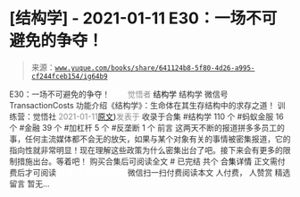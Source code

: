 # [结构学] - 2021-01-11 E30：一场不可避免的争夺！

> 来源：[`www.yuque.com/books/share/641124b8-5f80-4d26-a995-cf244fceb154/ig64b9`](https://www.yuque.com/books/share/641124b8-5f80-4d26-a995-cf244fceb154/ig64b9)

<ne-p id="520f42f3293818f927861ebbd5b15da4_p_0" data-lake-id="520f42f3293818f927861ebbd5b15da4_p_0"><ne-text id="u27af97a3" style="color: rgb(51, 51, 51);">E30：一场不可避免的争夺！</ne-text></ne-p> <ne-p id="532d6f306fc1cededf7ce3e7978c59af" data-lake-id="532d6f306fc1cededf7ce3e7978c59af"><ne-text id="u37216c45" ne-fontsize="12" style="color: rgb(255, 255, 255);">原创</ne-text><ne-text id="u28ba6bbd" style="color: rgb(140, 140, 140);">觉悟者</ne-text> <ne-text id="ue0662e26" ne-fontsize="14">结构学</ne-text></ne-p> <ne-p id="412fa6571b0bbb044a5054bc8a17cd74" data-lake-id="412fa6571b0bbb044a5054bc8a17cd74"><ne-text id="u4a1347b8" ne-fontsize="14" ne-bold="true" style="color: rgb(51, 51, 51);">结构学</ne-text></ne-p> <ne-p id="44776ee323f59926559a457f8ab2abe6" data-lake-id="44776ee323f59926559a457f8ab2abe6"><ne-text id="uc0dc779f" ne-fontsize="14" style="color: rgb(51, 51, 51);">微信号</ne-text><ne-text id="uf41c3183" ne-fontsize="14" style="color: rgb(51, 51, 51);">TransactionCosts</ne-text></ne-p> <ne-p id="105a6bd307f20cba17a47b47da4539dd" data-lake-id="105a6bd307f20cba17a47b47da4539dd"><ne-text id="u450923b7" ne-fontsize="14" style="color: rgb(51, 51, 51);">功能介绍</ne-text><ne-text id="u679825d1" ne-fontsize="14" style="color: rgb(51, 51, 51);">《结构学》：生命体在其生存结构中的求存之道！ 训练营：觉悟社</ne-text></ne-p> <ne-p id="8d064464d62abfcbc0f57bf821450f43" data-lake-id="8d064464d62abfcbc0f57bf821450f43"><ne-text id="u4a43741e" style="color: rgb(140, 140, 140);">2021-01-11</ne-text>[<ne-text id="uaae0c756" ne-fontsize="14">原文</ne-text>](https://mp.weixin.qq.com/s?__biz=MzIzMDYwOTM0Mg==&mid=2247485082&idx=1&sn=c8b4d505292d900ca750fa2a4541cc88&chksm=e8b19e4bdfc6175d3ce68f21fb0530372d2723fa81da0a447f3b7e60c39e37804456fa006cab#rd))<ne-text id="u141982a2" ne-fontsize="14" style="color: rgb(140, 140, 140);">发表于</ne-text></ne-p> <ne-p id="1066d2685d139d0bd4930baffd3f3ec2" data-lake-id="1066d2685d139d0bd4930baffd3f3ec2"><ne-text id="u0d360626" style="color: rgb(51, 51, 51);">收录于合集</ne-text></ne-p> <ne-p id="f5d0df9b48cadb36fd7e9d9226a7d00c" data-lake-id="f5d0df9b48cadb36fd7e9d9226a7d00c"><ne-text id="u82ba3517" style="color: rgb(51, 51, 51);">#结构学 110 个</ne-text></ne-p> <ne-p id="bad4b43772b4e0e06eb588a67b757d56" data-lake-id="bad4b43772b4e0e06eb588a67b757d56"><ne-text id="u6d317fd1" style="color: rgb(51, 51, 51);">#蚂蚁金服 16 个</ne-text></ne-p> <ne-p id="41a3f0e5206aa61f6bac53914dc5d18b" data-lake-id="41a3f0e5206aa61f6bac53914dc5d18b"><ne-text id="ufa893840" style="color: rgb(51, 51, 51);">#金融 39 个</ne-text></ne-p> <ne-p id="e0db32829dffebf688ece61f5f412a43" data-lake-id="e0db32829dffebf688ece61f5f412a43"><ne-text id="u2542e4e6" style="color: rgb(51, 51, 51);">#加杠杆 5 个</ne-text></ne-p> <ne-p id="dc60d2eadf84a94086574daec29ce07d" data-lake-id="dc60d2eadf84a94086574daec29ce07d"><ne-text id="ud8edcbc9" style="color: rgb(51, 51, 51);">#反垄断 1 个</ne-text></ne-p> <ne-p id="6a175aaddd3014be74ed82d6f99dcf4f" data-lake-id="6a175aaddd3014be74ed82d6f99dcf4f"><ne-text id="u556f956f" style="color: rgb(51, 51, 51);">前言</ne-text></ne-p> <ne-p id="c219ff7da1189b36fda558c600bbe94a" data-lake-id="c219ff7da1189b36fda558c600bbe94a"><ne-text id="u79f882bc" style="color: rgb(51, 51, 51);">这两天不断的报道拼多多员工的事，任何主流媒体都不会无的放矢，如果与某个对象有关的事情被密集报道，它的指向性就非常明显！现在理解这些政策为什么密集出台了吧。接下来会有更多的限制措施出台。等着吧！</ne-text></ne-p> <ne-p id="17b3a1d7685e8dd2c6b51109f5c47444" data-lake-id="17b3a1d7685e8dd2c6b51109f5c47444" ne-alignment="center"><ne-text id="u579dfa33" style="color: rgb(51, 51, 51);">购买合集后可阅读全文</ne-text></ne-p> <ne-p id="68c9f9a973f7a32f567a5297845170b9" data-lake-id="68c9f9a973f7a32f567a5297845170b9" ne-alignment="center"><ne-text id="u99ade3e0" style="color: rgb(51, 51, 51);">#</ne-text></ne-p> <ne-p id="585ffeabc38921f84b017aaae8299540" data-lake-id="585ffeabc38921f84b017aaae8299540" ne-alignment="center"><ne-text id="u37ce79c3" style="color: rgb(51, 51, 51);">已完结 共个</ne-text></ne-p> <ne-p id="34ac1c983d93fbbc2ea04af56a82f100" data-lake-id="34ac1c983d93fbbc2ea04af56a82f100" ne-alignment="center"><ne-text id="ua0bfe29d" ne-fontsize="16">合集详情</ne-text></ne-p> <ne-p id="b12706697c35c94848e2a99aae2856c0" data-lake-id="b12706697c35c94848e2a99aae2856c0" ne-alignment="center"><ne-text id="u2bf0e729" style="color: rgb(51, 51, 51);">正文需付费后才可阅读</ne-text></ne-p> <ne-p id="57954f40420b4a71274f4cbc6456649d" data-lake-id="57954f40420b4a71274f4cbc6456649d" ne-alignment="center"><ne-text id="ufa625bbd" style="color: rgb(255, 255, 255);">加载中</ne-text></ne-p> <ne-p id="fb22adfe8752b6e9da77e18e9222f6bb" data-lake-id="fb22adfe8752b6e9da77e18e9222f6bb" ne-alignment="center"><ne-text id="u8eb06d39" style="color: rgb(255, 255, 255);"> 微信豆购买</ne-text></ne-p> <ne-p id="84df77d2c911822077dda2389aeb358f" data-lake-id="84df77d2c911822077dda2389aeb358f" ne-alignment="center"><ne-text id="uf80868bf" style="color: rgb(51, 51, 51);">微信扫一扫付费阅读本文</ne-text></ne-p> <ne-p id="8cca1711f6a80f514da67f105daa4409" data-lake-id="8cca1711f6a80f514da67f105daa4409" ne-alignment="center"><ne-text id="u41be11f9" ne-fontsize="13" style="color: rgb(51, 51, 51);">人付费， 人赞赏</ne-text></ne-p> <ne-h3 id="1BNXM" data-lake-id="1BNXM"><ne-heading-ext><ne-heading-anchor></ne-heading-anchor><ne-heading-fold></ne-heading-fold></ne-heading-ext><ne-heading-content><ne-text id="ue9415687" ne-fontsize="16" style="color: rgb(51, 51, 51);">精选留言</ne-text></ne-heading-content></ne-h3> <ne-p id="58894a3ac0e24b2e0e52c498ce22689b" data-lake-id="58894a3ac0e24b2e0e52c498ce22689b"><ne-text id="ucc5295fc" style="color: rgb(51, 51, 51);">暂无...</ne-text></ne-p>